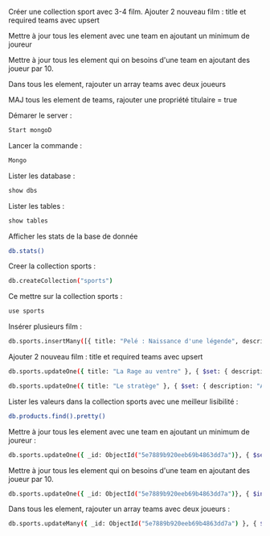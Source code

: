 Créer une collection sport avec 3-4 film.
Ajouter 2 nouveau film : title et required teams avec upsert

Mettre à jour tous les element avec une team en ajoutant un minimum de joureur

Mettre à jour tous les element qui on besoins d'une team en ajoutant des joueur par 10.

Dans tous les element, rajouter un array teams avec deux joueurs

MAJ tous les element de teams, rajouter une propriété titulaire = true

Démarer le server :

```bash
Start mongoD
```

Lancer la commande :

```bash
Mongo
```

Lister les database :

```bash
show dbs
```

Lister les tables :

```bash
show tables
```

Afficher les stats de la base de donnée

```bash
db.stats()
```

Creer la collection sports :

```bash
db.createCollection("sports")
```

Ce mettre sur la collection sports :

```bash
use sports
```

Insérer plusieurs film :

```bash
db.sports.insertMany([{ title: "Pelé : Naissance d'une légende", description: "L'incroyable ascension de la légende du football, qui, grâce à un style hors norme et à force de détermination, triompha de tous les obstacles, pour devenir l'inspiration d'un pays tout entier, et le changer à jamais." }, { title: "Spiker", description: "Spiker est un film dramatique sportif américain de 1986 avec Michael Parks et réalisé par Roger Tilton." }, { title: "Creed : L'Héritage de Rocky Balboa", description: "Adonis Johnson n'a jamais connu son père, le célèbre champion du monde poids lourd Apollo Creed décédé avant sa naissance. Pourtant, il a la boxe dans le sang et décide d'être entraîné par le meilleur de sa catégorie." }])
```

Ajouter 2 nouveau film : title et required teams avec upsert

```bash
db.sports.updateOne({ title: "La Rage au ventre" }, { $set: { description: "Champion du monde de boxe, Billy Hope mène une existence fastueuse avec sa superbe femme et sa fille qu'il aime plus que tout. Lorsque sa femme est tuée, son monde s'écroule, jusqu'à perdre sa maison et sa fortune." } }, { upsert: true })
```

```bash
db.sports.updateOne({ title: "Le stratège" }, { $set: { description: "À la fin de la saison 2001, les A's d'Oakland s'inclinent contre les Yankees de New York en série de division de la Ligue Américaine." } }, { upsert: true })
```

Lister les valeurs dans la collection sports avec une meilleur lisibilité :

```bash
db.products.find().pretty()
```

Mettre à jour tous les element avec une team en ajoutant un minimum de joureur :

```bash
db.sports.updateOne({ _id: ObjectId("5e7889b920eeb69b4863dd7a")}, { $set: { team: 5 } })
```

Mettre à jour tous les element qui on besoins d'une team en ajoutant des joueur par 10.

```bash
db.sports.updateOne({ _id: ObjectId("5e7889b920eeb69b4863dd7a")}, { $inc: { team: 10 } })
```

Dans tous les element, rajouter un array teams avec deux joueurs :

```bash
db.sports.updateMany({ _id: ObjectId("5e7889b920eeb69b4863dd7a") }, { $push: { team: { $each: [ { name: "toto", titulaire: "true" }, {name: "toto2", titulaire: "true" } ] } } })
```
